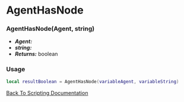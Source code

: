 # AgentHasNode

### AgentHasNode(Agent, string)
- ***Agent:*** 
- ***string:*** 
- ***Returns:*** boolean

### Usage

```Lua
local resultBoolean = AgentHasNode(variableAgent, variableString)
```


[Back To Scripting Documentation](../README.md)
